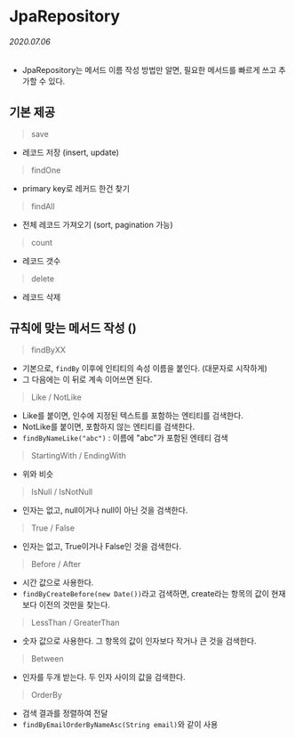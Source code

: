 # JpaRepository

###### 2020.07.06

- JpaRepository는 메서드 이름 작성 방법만 알면, 필요한 메서드를 빠르게 쓰고 추가할 수 있다.


## 기본 제공
> save
- 레코드 저장 (insert, update)
> findOne
- primary key로 레커드 한건 찾기
> findAll
- 전체 레코드 가져오기 (sort, pagination 가능)
> count
- 레코드 갯수
> delete
- 레코드 삭제

## 규칙에 맞는 메서드 작성 ()
> findByXX
- 기본으로, `findBy` 이후에 인티티의 속성 이름을 붙인다. (대문자로 시작하게)
- 그 다음에는 이 뒤로 계속 이어쓰면 된다.
> Like / NotLike
- Like를 붙이면, 인수에 지정된 텍스트를 포함하는 엔티티를 검색한다.
- NotLike를 붙이면, 포함하지 않는 엔티티를 검색한다.
- `findByNameLike("abc")` : 이름에 "abc"가 포함된 엔테티 검색
> StartingWith / EndingWith
- 위와 비슷
> IsNull / IsNotNull
- 인자는 없고, null이거나 null이 아닌 것을 검색한다.
> True / False
- 인자는 없고, True이거나 False인 것을 검색한다.
> Before / After
- 시간 값으로 사용한다.
- `findByCreateBefore(new Date())`라고 검색하면, create라는 항목의 값이 현재보다 이전의 것만을 찾는다.
> LessThan / GreaterThan
- 숫자 값으로 사용한다. 그 항목의 값이 인자보다 작거나 큰 것을 검색한다.
> Between
- 인자를 두개 받는다. 두 인자 사이의 값을 검색한다.
> OrderBy
- 검색 결과를 정렬하여 전달
- `findByEmailOrderByNameAsc(String email)`와 같이 사용